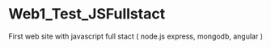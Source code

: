 # Web1_Test_JSFullstact
First web site with javascript full stact ( node.js express, mongodb, angular )
